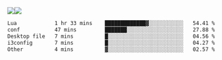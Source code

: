 <div style="display: flex; flex-direction: row;">
<img style="height: auto; width: auto;" class="img" src="https://raw.githubusercontent.com/blazepp/github-stats/master/generated/overview.svg#gh-dark-mode-only" />
<img style="height: auto; width: auto;" class="img" src="https://raw.githubusercontent.com/blazepp/github-stats/master/generated/languages.svg#gh-dark-mode-only" />
</div>

<div style="display: flex; flex-direction: row;">
<!--START_SECTION:waka-->

```txt
Lua            1 hr 33 mins    █████████████▓░░░░░░░░░░░   54.41 %
conf           47 mins         ███████░░░░░░░░░░░░░░░░░░   27.88 %
Desktop file   7 mins          █░░░░░░░░░░░░░░░░░░░░░░░░   04.56 %
i3config       7 mins          █░░░░░░░░░░░░░░░░░░░░░░░░   04.27 %
Other          4 mins          ▓░░░░░░░░░░░░░░░░░░░░░░░░   02.57 %
```

<!--END_SECTION:waka-->
</div>
